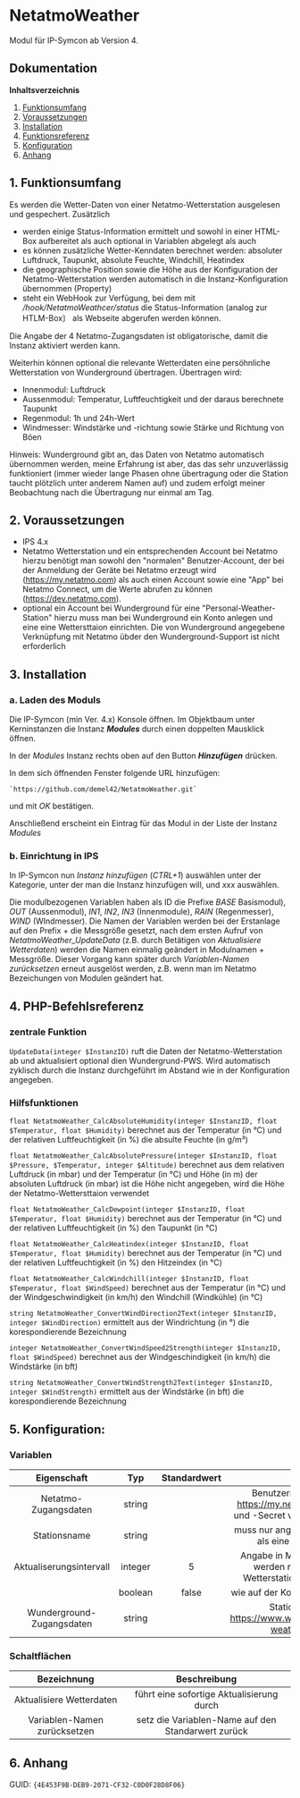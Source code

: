 # NetatmoWeather

Modul für IP-Symcon ab Version 4.

## Dokumentation

**Inhaltsverzeichnis**

1. [Funktionsumfang](#1-funktionsumfang)  
2. [Voraussetzungen](#2-voraussetzungen)  
3. [Installation](#3-installation)  
4. [Funktionsreferenz](#4-funktionsreferenz)
5. [Konfiguration](#5-konfiguartion)  
6. [Anhang](#6-anhang)  

## 1. Funktionsumfang

Es werden die Wetter-Daten von einer Netatmo-Wetterstation ausgelesen und gespechert. Zusätzlich
- werden einige Status-Information ermittelt und sowohl in einer HTML-Box aufbereitet als auch optional in Variablen abgelegt als auch 
- es können zusätzliche Wetter-Kenndaten berechnet werden: absoluter Luftdruck, Taupunkt, absolute Feuchte, Windchill, Heatindex
- die geographіsche Position sowie die Höhe aus der Konfiguration der Netatmo-Wetterstation werden automatisch in die Instanz-Konfiguration übernommen (Property)
- steht ein WebHook zur Verfügung, bei dem mit _/hook/NetatmoWeathcer/status_ die Status-Information (analog zur HTLM-Box〕 als Webseite abgerufen werden können.

Die Angabe der 4 Netatmo-Zugangsdaten ist obligatorische, damit die Instanz aktiviert werden kann.

Weiterhin können optional die relevante Wetterdaten eine persöhnliche Wetterstation von Wunderground übertragen. Übertragen wird:
 - Innenmodul: Luftdruck
 - Aussenmodul: Temperatur, Luftfeuchtigkeit und der daraus berechnete Taupunkt
 - Regenmodul: 1h und 24h-Wert
 - Windmesser: Windstärke und -richtung sowie Stärke und Richtung von Böen

Hinweis: Wunderground gibt an, das Daten von Netatmo automatisch übernommen werden, meine Erfahrung ist aber, das das sehr unzuverlässig funktioniert (immer wieder lange Phasen ohne übertragung oder die Station taucht plötzlich unter anderem Namen auf) und zudem erfolgt meiner Beobachtung nach die Übertragung nur einmal am Tag.

## 2. Voraussetzungen

 - IPS 4.x
 - Netatmo Wetterstation und ein entsprechenden Account bei Netatmo
   hierzu benötigt man sowohl den "normalen" Benutzer-Account, der bei der Anmeldung der Geräte bei Netatmo erzeugt wird (https://my.netatmo.com) als auch einen Account sowie eine "App" bei Netatmo Connect, um die Werte abrufen zu können (https://dev.netatmo.com). 
 - optional ein Account bei Wunderground für eine "Personal-Weather-Station"
   hierzu muss man bei Wunderground ein Konto anlegen und eine eine Wettersttaion einrichten. Die von Wunderground angegebene Verknüpfung mit Netatmo übder den Wunderground-Support ist nicht erforderlich

## 3. Installation

### a. Laden des Moduls

Die IP-Symcon (min Ver. 4.x) Konsole öffnen. Im Objektbaum unter Kerninstanzen die Instanz __*Modules*__ durch einen doppelten Mausklick öffnen.

In der _Modules_ Instanz rechts oben auf den Button __*Hinzufügen*__ drücken.
 
In dem sich öffnenden Fenster folgende URL hinzufügen:

    `https://github.com/demel42/NetatmoWeather.git`
    
und mit _OK_ bestätigen.    
        
Anschließend erscheint ein Eintrag für das Modul in der Liste der Instanz _Modules_    

### b. Einrichtung in IPS

In IP-Symcon nun _Instanz hinzufügen_ (_CTRL+1_) auswählen unter der Kategorie, unter der man die Instanz hinzufügen will, und _xxx_ auswählen.

Die modulbezogenen Variablen haben als ID die Prefixe _BASE_ Basismodul), _OUT_ (Aussenmodul), _IN1_, _IN2_, _IN3_ (Innenmodule), _RAIN_ (Regenmesser), _WIND_ (WIndmesser).
Die Namen der Variablen werden bei der Erstanlage auf den Prefix + die Messgröße gesetzt, nach dem ersten Aufruf von _NetatmoWeather_UpdateData_ (z.B. durch Betätigen von _Aktualisiere Wetterdaten_) werden die Namen einmalig geändert in Modulnamen + Messgröße. Dieser Vorgang kann später durch _Variablen-Namen zurücksetzen_ erneut ausgelöst werden, z.B. wenn man im Netatmo Bezeichungen von Modulen geändert hat.

## 4. PHP-Befehlsreferenz

### zentrale Funktion

`UpdateData(integer $InstanzID)`
ruft die Daten der Netatmo-Wetterstation ab und aktualisiert optional dien Wundergrund-PWS. Wird automatisch zyklisch durch die Instanz durchgeführt im Abstand wie in der Konfiguration angegeben.

### Hilfsfunktionen

`float NetatmoWeather_CalcAbsoluteHumidity(integer $InstanzID, float $Temperatur, float $Humidity)`
berechnet aus der Temperatur (in °C) und der relativen Luftfeuchtigkeit (in %) die absulte Feuchte (in g/m³)

`float NetatmoWeather_CalcAbsolutePressure(integer $InstanzID, float $Pressure, $Temperatur, integer $Altitude)`
berechnet aus dem relativen Luftdruck (in mbar) und der Temperatur (in °C) und Höhe (in m) der absoluten Luftdruck (in mbar)
ist die Höhe nicht angegeben, wird die Höhe der Netatmo-Wettersttaion verwendet

`float NetatmoWeather_CalcDewpoint(integer $InstanzID, float $Temperatur, float $Humidity)`
berechnet aus der Temperatur (in °C) und der relativen Luftfeuchtigkeit (in %) den Taupunkt (in °C)

`float NetatmoWeather_CalcHeatindex(integer $InstanzID, float $Temperatur, float $Humidity)`
berechnet aus der Temperatur (in °C) und der relativen Luftfeuchtigkeit (in %) den Hitzeindex (in °C)

`float NetatmoWeather_CalcWindchill(integer $InstanzID, float $Temperatur, float $WindSpeed)`
berechnet aus der Temperatur (in °C) und der Windgeschwindigkeit (in km/h) den Windchill (Windkühle) (in °C)

`string NetatmoWeather_ConvertWindDirection2Text(integer $InstanzID, integer $WindDirection)`
ermittelt aus der Windrichtung (in °) die korespondierende Bezeichnung

`integer NetatmoWeather_ConvertWindSpeed2Strength(integer $InstanzID, float $WindSpeed)`
berechnet aus der Windgeschindigkeit (in km/h) die Windstärke (in bft)

`string NetatmoWeather_ConvertWindStrength2Text(integer $InstanzID, integer $WindStrength)`
ermittelt aus der Windstärke (in bft) die korespondierende Bezeichnung

## 5. Konfiguration:

### Variablen

| Eigenschaft               | Typ      | Standardwert | Beschreibung |
| :-----------------------: | :-----:  | :----------: | :----------------------------------------------------------------------------------------------------------: |
| Netatmo-Zugangsdaten      | string   |              | Benutzername und Passwort von https://my.netatmo.com sowie Client-ID und -Secret von https://dev.netatmo.com |
| Stationsname              | string   |              | muss nur angegeben werden, wenn mehr als eine Station angemeldet ist |
| Aktualiserungsintervall   | integer  | 5            | Angabe in Minuten. Hinweis: die Daten werden nur ca. alle 10m von der Wetterstation an Netatmo übertragen |
| <optionale Zusatzdaten>   | boolean  | false        | wie auf der Konfigurationsseite angegeben |
| Wunderground-Zugangsdaten | string   |              | Station-ID und -Key von https://www.wunderground.com/personal-weather-station/mypws |

### Schaltflächen

| Bezeichnung                  | Beschreibung |
| :--------------------------: | :------------------------------------------------: |
| Aktualisiere Wetterdaten     | führt eine sofortige Aktualisierung durch |
| Variablen-Namen zurücksetzen | setz die Variablen-Name auf den Standarwert zurück |

## 6. Anhang

GUID: `{4E453F9B-DEB9-2071-CF32-C0D0F28D8F06}` 
